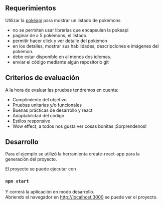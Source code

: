 ## Requerimientos
Utilizar la [pokéapi](https://pokeapi.co/docs/v2.html) para mostrar un listado de pokémons
   - no se permiten usar librerías que encapsulen la pokeapi
   - paginar de a 5 pokémons, el listado.
   - permitir hacer click y ver detalle del pokémon
   - en los detalles, mostrar sus habilidades, descripciones e imágenes del pokémon.
   - debe estar disponible en al menos dos idiomas.
   - enviar el código mediante algún repositorio git

## Criterios de evaluación
A la hora de evaluar las pruebas tendremos en cuenta:
   - Cumplimiento del objetivo
   - Pruebas unitarias y/o funcionales
   - Buenas prácticas de desarrollo y react
   - Adaptabilidad del código
   - Estilos responsive
   - Wow effect, a todos nos gusta ver cosas bonitas ¡Sorprendenos!

## Desarrollo

Para el ejemplo se utilizó la herramienta create-react-app para la generación del proyecto.

El proyecto se puede ejecutar con

### `npm start`

Y correrá la aplicación en modo desarrollo.<br />
Abriendo el navegador en  [http://localhost:3000](http://localhost:3000) se puede ver el proyecto.
